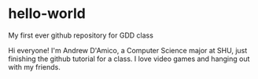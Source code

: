 # hello-world
My first ever github repository for GDD class

Hi everyone!
I'm Andrew D'Amico, a Computer Science major at SHU, just finishing the github tutorial for a class.
I love video games and hanging out with my friends.
